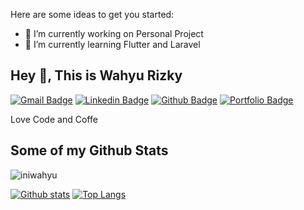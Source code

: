 <!-- **iniwahyu/iniwahyu** is a ✨ _special_ ✨ repository because its `README.md` (this file) appears on your GitHub profile. -->

Here are some ideas to get you started:

- 🔭 I’m currently working on Personal Project
- 🌱 I’m currently learning Flutter and Laravel
<!-- - 👯 I’m looking to collaborate on 
- 🤔 I’m looking for help with ...
- 💬 Ask me about ...
- 📫 How to reach me: ...
- 😄 Pronouns: ...
- ⚡ Fun fact: ... -->

## Hey 👋, This is Wahyu Rizky
[![Gmail Badge](https://img.shields.io/badge/-wrep17@gmail.com-c14438?style=flat&logo=Gmail&logoColor=white&link=mailto:wrep17@gmail.com)](mailto:wrep17@gmail.com) 
[![Linkedin Badge](https://img.shields.io/badge/-wahyuriz17-0072b1?style=flat&logo=Linkedin&logoColor=white&link=https://www.linkedin.com/in/wahyuriz17/)](https://www.linkedin.com/in/wahyuriz17/) [![Github Badge](https://img.shields.io/badge/-iniwahyu-grey?style=flat&logo=github&logoColor=white&link=https://github.com/iniwahyu/)](https://www.github.com/iniwahyu/) [![Portfolio Badge](https://img.shields.io/badge/portfolio-web-blue?style=flat&link=http://iniwahyu.my.id/)](iniwahyu.my.id/) <p align='left'>Love Code and Coffe</p>
## Some of my Github Stats
<p align=left> <img src=https://komarev.com/ghpvc/?username=iniwahyu alt=iniwahyu /> </p>

[![Github stats](https://github-readme-stats.vercel.app/api?username=iniwahyu&show_icons=true&include_all_commits=true)](https://github.com/iniwahyu/github-readme-stats)
[![Top Langs](https://github-readme-stats.vercel.app/api/top-langs/?username=iniwahyu&layout=compact)](https://github.com/iniwahyu/github-readme-stats)
